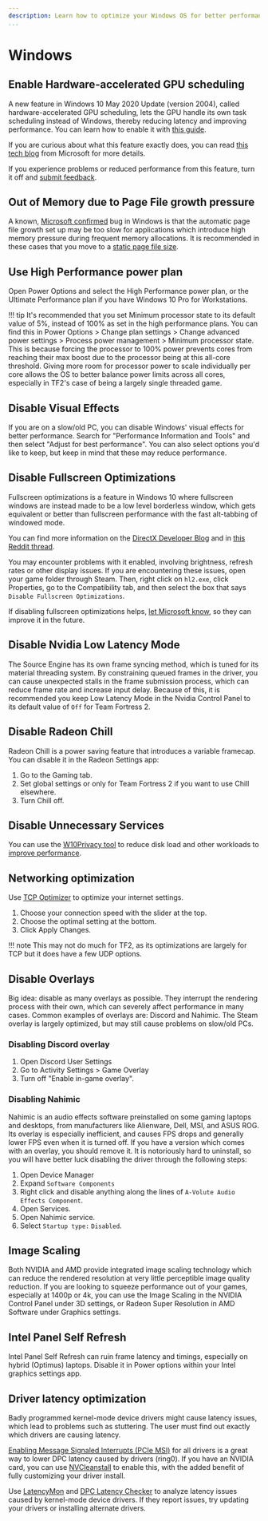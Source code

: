 ```yaml
---
description: Learn how to optimize your Windows OS for better performance.
...
```


# Windows

## Enable Hardware-accelerated GPU scheduling

A new feature in Windows 10 May 2020 Update (version 2004), called hardware-accelerated GPU scheduling, lets the GPU handle its own task scheduling instead of Windows,
thereby reducing latency and improving performance. You can learn how to enable it with [this guide](https://www.neowin.net/news/how-to-enable-hardware-accelerated-gpu-scheduling-on-windows-10-may-2020-update/).

If you are curious about what this feature exactly does, you can read [this tech blog](https://devblogs.microsoft.com/directx/hardware-accelerated-gpu-scheduling/) from Microsoft for more details.

If you experience problems or reduced performance from this feature, turn it off and [submit feedback](https://aka.ms/submitgameperformancefeedback).

## Out of Memory due to Page File growth pressure

A known, [Microsoft confirmed](https://docs.microsoft.com/en-us/troubleshoot/windows-client/performance/slow-page-file-growth-memory-allocation-errors) bug in Windows is that the automatic page file growth set up may be too slow for applications which introduce high memory pressure during frequent memory allocations. It is recommended in these cases that you move to a [static page file size](https://docs.microsoft.com/en-us/troubleshoot/windows-client/performance/slow-page-file-growth-memory-allocation-errors#workaround).

## Use High Performance power plan

Open Power Options and select the High Performance power plan, or the Ultimate Performance plan if you have Windows 10 Pro for Workstations.

!!! tip
    It's recommended that you set Minimum processor state to its default value of 5%, instead of 100% as set in the high performance plans.
    You can find this in Power Options > Change plan settings > Change advanced power settings > Process power management > Minimum processor state.
    This is because forcing the processor to 100% power prevents cores from reaching their max boost due to the processor being at this all-core threshold.
    Giving more room for processor power to scale individually per core allows the OS to better balance power limits across all cores, especially in TF2's case of being a largely single threaded game.

## Disable Visual Effects

If you are on a slow/old PC, you can disable Windows' visual effects for better performance. Search for "Performance Information and Tools"
and then select "Adjust for best performance". You can also select options you'd like to keep, but keep in mind that these may reduce performance.

## Disable Fullscreen Optimizations

Fullscreen optimizations is a feature in Windows 10 where fullscreen windows are instead made to be a low level borderless window, which gets equivalent or better than fullscreen performance with the fast alt-tabbing of windowed mode.

You can find more information on the [DirectX Developer Blog](https://devblogs.microsoft.com/directx/demystifying-full-screen-optimizations/) and in [this Reddit thread](https://old.reddit.com/r/Windows10/comments/645ukf/windows_10_cu_fullscreen_optimizations/dg330ub/?context=3).

You may encounter problems with it enabled, involving brightness, refresh rates or other display issues. If you are encountering these issues, open your game folder through Steam. Then, right click on `hl2.exe`, click Properties, go to the Compatibility tab, and then select the box that says `Disable Fullscreen Optimizations`.

If disabling fullscreen optimizations helps, [let Microsoft know](https://aka.ms/fullscreenoptimizationsfeedback), so they can improve it in the future.

## Disable Nvidia Low Latency Mode

The Source Engine has its own frame syncing method, which is tuned for its material threading system.
By constraining queued frames in the driver, you can cause unexpected stalls in the frame submission process, which can reduce frame rate and increase input delay.
Because of this, it is recommended you keep Low Latency Mode in the Nvidia Control Panel to its default value of `Off` for Team Fortress 2.

## Disable Radeon Chill

Radeon Chill is a power saving feature that introduces a variable framecap. You can disable it in the Radeon Settings app:

1. Go to the Gaming tab.
2. Set global settings or only for Team Fortress 2 if you want to use Chill elsewhere.
3. Turn Chill off.

## Disable Unnecessary Services

You can use the [W10Privacy tool](https://www.winprivacy.de/deutsch-start/download/) to reduce disk load and other workloads to [improve performance](https://www.phoronix.com/scan.php?page=article&item=windows10-w10priv-wsl).

## Networking optimization

Use [TCP Optimizer](https://www.speedguide.net/downloads.php) to optimize your internet settings.

1. Choose your connection speed with the slider at the top.
2. Choose the optimal setting at the bottom.
3. Click Apply Changes.

!!! note
    This may not do much for TF2, as its optimizations are largely for TCP but it does have a few UDP options.

## Disable Overlays

Big idea: disable as many overlays as possible. They interrupt the rendering process with their own, which can severely affect performance in many cases. Common examples of overlays are: Discord and Nahimic. The Steam overlay is largely optimized, but may still cause problems on slow/old PCs.

### Disabling Discord overlay

1. Open Discord User Settings
2. Go to Activity Settings > Game Overlay
3. Turn off "Enable in-game overlay".

### Disabling Nahimic

Nahimic is an audio effects software preinstalled on some gaming laptops and desktops, from manufacturers like Alienware, Dell, MSI, and ASUS ROG. Its overlay is especially inefficient, and causes FPS drops and generally lower FPS even when it is turned off. If you have a version which comes with an overlay, you should remove it. It is notoriously hard to uninstall, so you will have better luck disabling the driver through the following steps:

1. Open Device Manager
2. Expand `Software Components`
3. Right click and disable anything along the lines of `A-Volute Audio Effects Component`.
4. Open Services.
5. Open Nahimic service.
6. Select `Startup type:` `Disabled`.

## Image Scaling

Both NVIDIA and AMD provide integrated image scaling technology which can reduce the rendered resolution at very little perceptible image quality reduction.
If you are looking to squeeze performance out of your games, especially at 1400p or 4k, you can use the Image Scaling in the NVIDIA Control Panel under 3D settings, or Radeon Super Resolution in AMD Software under Graphics settings.

## Intel Panel Self Refresh

Intel Panel Self Refresh can ruin frame latency and timings, especially on hybrid (Optimus) laptops. Disable it in Power options within your Intel graphics settings app.

## Driver latency optimization

Badly programmed kernel-mode device drivers might cause latency issues, which lead to problems such as stuttering. The user must find out exactly which drivers are causing latency.

[Enabling Message Signaled Interrupts (PCIe MSI)](https://forums.guru3d.com/threads/windows-line-based-vs-message-signaled-based-interrupts-msi-tool.378044/) for all drivers is a great way to lower DPC latency caused by drivers (ring0). If you have an NVIDIA card, you can use [NVCleanstall](https://www.techpowerup.com/download/techpowerup-nvcleanstall/) to enable this, with the added benefit of fully customizing your driver install.

Use [LatencyMon](https://www.resplendence.com/latencymon) and [DPC Latency Checker](https://www.thesycon.de/eng/latency_check.shtml) to analyze latency issues caused by kernel-mode device drivers. If they report issues, try updating your drivers or installing alternate drivers.
